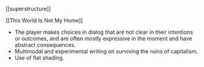 [[superstructure]]

[[This World Is Not My Home]]

* The player makes choices in dialog that are not clear in their intentions or outcomes, and are often mostly expressive in the moment and have abstract consequences.
* Multimodal and experimental writing on surviving the ruins of capitalism.
* Use of flat shading.